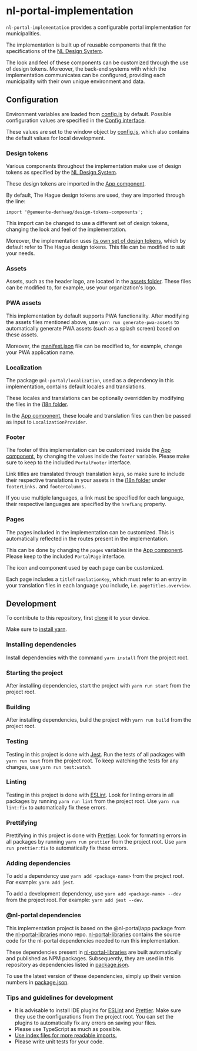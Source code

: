 # nl-portal-implementation

`nl-portal-implementation` provides a configurable portal
implementation for municipalities.

The implementation is built up of reusable components that fit the specifications
of the [NL Design System](https://designsystem.gebruikercentraal.nl/).

The look and feel of these components can be customized through the use of design tokens. Moreover,
the back-end systems with which the implementation communicates can be configured, providing each
municipality with their own unique environment and data.

## Configuration

Environment variables are loaded from [config.js](./public/config.js) by
default. Possible configuration values are specified in the
[Config interface](./src/interfaces/config.ts).

These values are set to the window object by [config.js](./packages/app/public/config.js), which
also contains the default values for local development.

### Design tokens

Various components throughout the implementation make use of design tokens as specified by the [NL Design System](https://designsystem.gebruikercentraal.nl/).

These design tokens are imported in the [App component](./src/components/app/app.tsx).

By default, The Hague design tokens are used, they are imported through the line:

`import '@gemeente-denhaag/design-tokens-components';`

This import can be changed to use a different set of design tokens, changing the look and feel of the implementation.

Moreover, the implementation uses [its own set of design tokens](./src/styles/nl-portal-design-tokens.css), which by default refer to The Hague design tokens. This file can be modified to suit your needs.

### Assets

Assets, such as the header logo, are located in the [assets folder](./src/assets). These files can be modified to, for example, use your organization's logo.

### PWA assets

This implementation by default supports PWA functionality. After modifying the assets files mentioned above, use `yarn run generate-pwa-assets` to automatically generate PWA assets (such as a splash screen) based on these assets.

Moreover, the [manifest.json](./public/manifest.json) file can be modified to, for example, change your PWA application name.

### Localization

The package `@nl-portal/localization`, used as a dependency in this implementation, contains default locales and translations.

These locales and translations can be optionally overridden by modifying the files in the [i18n folder](./src/i18n).

In the [App component](./src/components/app/app.tsx), these locale and translation files can then be passed as input to `LocalizationProvider`.

### Footer

The footer of this implementation can be customized inside the [App component](./src/components/app/app.tsx), by changing the values inside the `footer` variable. Please make sure to keep to the included `PortalFooter` interface.

Link titles are translated through translation keys, so make sure to include their respective translations in your assets in the [i18n folder](./src/i18n) under `footerLinks.` and `footerColumns.`

If you use multiple languages, a link must be specified for each language, their respective languages are specified by the `hrefLang` property.

### Pages

The pages included in the implementation can be customized. This is automatically reflected in the routes present in the implementation.

This can be done by changing the `pages` variables in the [App component](./src/components/app/app.tsx). Please keep to the included `PortalPage` interface.

The icon and component used by each page can be customized.

Each page includes a `titleTranslationKey`, which must refer to an entry in your translation files in each language you include, i.e. `pageTitles.overview`.


## Development

To contribute to this repository, first [clone](https://git-scm.com/docs/git-clone) it to your
device.

Make sure to [install yarn](https://yarnpkg.com/getting-started/install).

### Installing dependencies

Install dependencies with the command `yarn install` from the project root.

### Starting the project

After installing dependencies, start the project with `yarn run start` from the project root.

### Building

After installing dependencies, build the project with `yarn run build` from the project root.

### Testing

Testing in this project is done with [Jest](https://jestjs.io/). Run the tests of all packages with
`yarn run test` from the project root. To keep watching the tests for any changes, use
`yarn run test:watch`.

### Linting

Testing in this project is done with [ESLint](https://eslint.org/). Look for linting errors in all
packages by running `yarn run lint` from the project root. Use `yarn run lint:fix` to automatically
fix these errors.

### Prettifying

Prettifying in this project is done with [Prettier](https://prettier.io/). Look for formatting
errors in all packages by running `yarn run prettier` from the project root. Use
`yarn run prettier:fix` to automatically fix these errors.

### Adding dependencies

To add a dependency use `yarn add <package-name>` from the project root. For example: `yarn add jest`.

To add a development dependency, use `yarn add <package-name> --dev` from the project root. For example: `yarn add jest --dev`.

### @nl-portal dependencies

This implementation project is based on the @nl-portal/app package from the [nl-portal-libraries](https://github.com/Gemeente-DenHaag/nl-portal-libraries) mono repo. [nl-portal-libraries](https://github.com/Gemeente-DenHaag/nl-portal-libraries) contains the source code for the nl-portal dependencies needed to run this implementation.

These dependencies present in [nl-portal-libraries](https://github.com/Gemeente-DenHaag/nl-portal-libraries) are built automatically and published as NPM packages. Subsequently, they are used in this repository as dependencies listed in [package.json](./package.json).

To use the latest version of these dependencies, simply up their version numbers in [package.json](./package.json).

### Tips and guidelines for development

- It is advisable to install IDE plugins for [ESLint](https://eslint.org/) and
  [Prettier](https://prettier.io/). Make sure they use the configurations from the project root. You
  can set the plugins to automatically fix any errors on saving your files.
- Please use TypeScript as much as possible.
- [Use index files for more readable imports.](https://www.bettercoder.io/best-practices/69/use-indexts-to-simplify-imports)
- Please write unit tests for your code.
